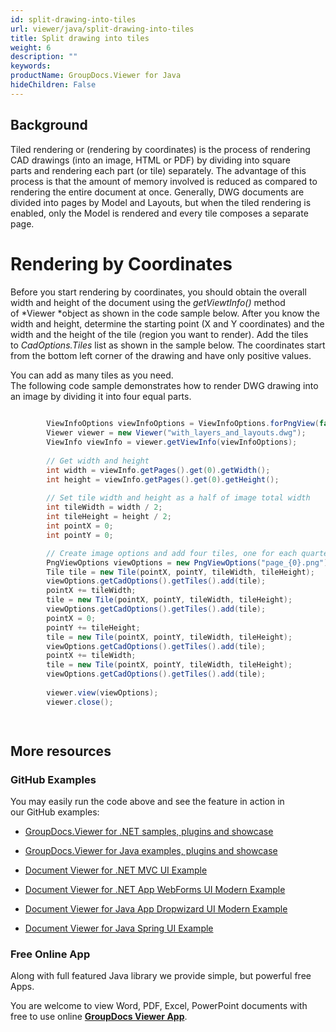 ```yaml
---
id: split-drawing-into-tiles
url: viewer/java/split-drawing-into-tiles
title: Split drawing into tiles
weight: 6
description: ""
keywords: 
productName: GroupDocs.Viewer for Java
hideChildren: False
---
```

## Background

Tiled rendering or (rendering by coordinates) is the process of rendering CAD drawings (into an image, HTML or PDF) by dividing into square parts and rendering each part (or tile) separately. The advantage of this process is that the amount of memory involved is reduced as compared to rendering the entire document at once. Generally, DWG documents are divided into pages by Model and Layouts, but when the tiled rendering is enabled, only the Model is rendered and every tile composes a separate page. 

# Rendering by Coordinates

Before you start rendering by coordinates, you should obtain the overall width and height of the document using the *getViewtInfo()* method of *Viewer *object as shown in the code sample below. After you know the width and height, determine the starting point (X and Y coordinates) and the width and the height of the tile (region you want to render). Add the tiles to *CadOptions.Tiles* list as shown in the sample below. The coordinates start from the bottom left corner of the drawing and have only positive values. 

You can add as many tiles as you need.  
The following code sample demonstrates how to render DWG drawing into an image by dividing it into four equal parts.

```csharp
       
        ViewInfoOptions viewInfoOptions = ViewInfoOptions.forPngView(false);
		Viewer viewer = new Viewer("with_layers_and_layouts.dwg");
		ViewInfo viewInfo = viewer.getViewInfo(viewInfoOptions);
 
		// Get width and height
        int width = viewInfo.getPages().get(0).getWidth();
        int height = viewInfo.getPages().get(0).getHeight();
        
		// Set tile width and height as a half of image total width
        int tileWidth = width / 2;
        int tileHeight = height / 2;
        int pointX = 0;
        int pointY = 0;

        // Create image options and add four tiles, one for each quarter
		PngViewOptions viewOptions = new PngViewOptions("page_{0}.png");
        Tile tile = new Tile(pointX, pointY, tileWidth, tileHeight);
        viewOptions.getCadOptions().getTiles().add(tile);
        pointX += tileWidth;
        tile = new Tile(pointX, pointY, tileWidth, tileHeight);
        viewOptions.getCadOptions().getTiles().add(tile);
        pointX = 0;
        pointY += tileHeight;
        tile = new Tile(pointX, pointY, tileWidth, tileHeight);
        viewOptions.getCadOptions().getTiles().add(tile);
        pointX += tileWidth;
        tile = new Tile(pointX, pointY, tileWidth, tileHeight);
        viewOptions.getCadOptions().getTiles().add(tile);
 
        viewer.view(viewOptions);
        viewer.close();

            
```

## More resources

### GitHub Examples

You may easily run the code above and see the feature in action in our GitHub examples:

*   [GroupDocs.Viewer for .NET samples, plugins and showcase](https://github.com/groupdocs-viewer/GroupDocs.Viewer-for-.NET)
    
*   [GroupDocs.Viewer for Java examples, plugins and showcase](https://github.com/groupdocs-viewer/GroupDocs.Viewer-for-Java)
    
*   [Document Viewer for .NET MVC UI Example](https://github.com/groupdocs-viewer/GroupDocs.Viewer-for-.NET-MVC) 
    
*   [Document Viewer for .NET App WebForms UI Modern Example](https://github.com/groupdocs-viewer/GroupDocs.Viewer-for-.NET-WebForms)
    
*   [Document Viewer for Java App Dropwizard UI Modern Example](https://github.com/groupdocs-viewer/GroupDocs.Viewer-for-Java-Dropwizard)
    
*   [Document Viewer for Java Spring UI Example](https://github.com/groupdocs-viewer/GroupDocs.Viewer-for-Java-Spring)
    

### Free Online App

Along with full featured Java library we provide simple, but powerful free Apps.

You are welcome to view Word, PDF, Excel, PowerPoint documents with free to use online **[GroupDocs Viewer App](https://products.groupdocs.app/viewer)**.
